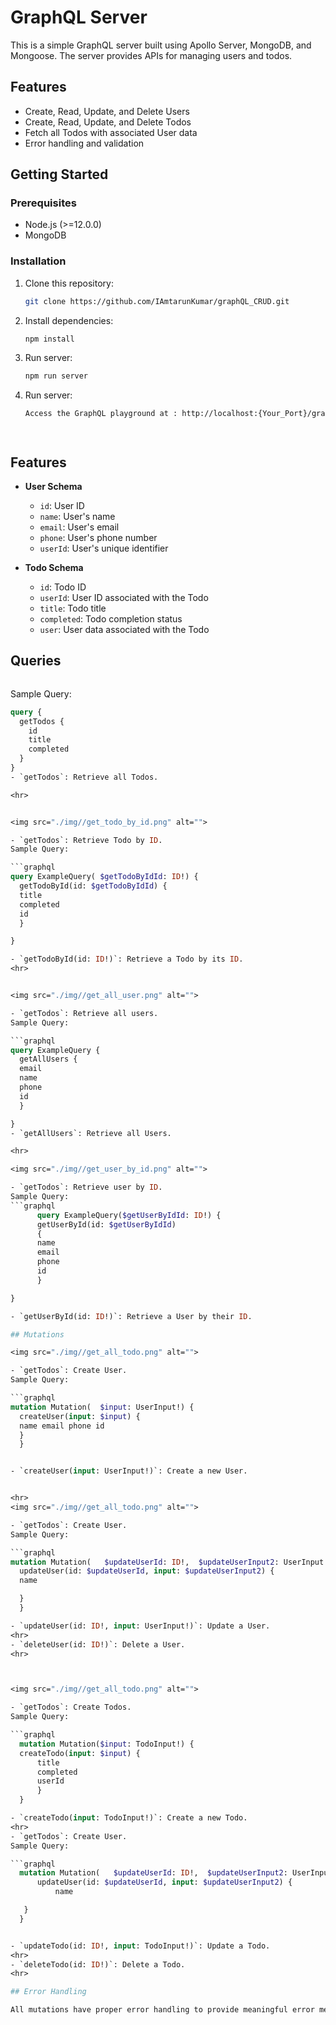 # GraphQL Server

This is a simple GraphQL server built using Apollo Server, MongoDB, and Mongoose. The server provides APIs for managing users and todos.

## Features

- Create, Read, Update, and Delete Users
- Create, Read, Update, and Delete Todos
- Fetch all Todos with associated User data
- Error handling and validation

## Getting Started

### Prerequisites

- Node.js (>=12.0.0)
- MongoDB

### Installation

1. Clone this repository:

   ```bash
   git clone https://github.com/IAmtarunKumar/graphQL_CRUD.git


2. Install dependencies:

   ```bash
   npm install

3. Run server:

   ```bash
   npm run server

4. Run server:

   ```bash
   Access the GraphQL playground at : http://localhost:{Your_Port}/graphql




## Features

- **User Schema**
  - `id`: User ID
  - `name`: User's name
  - `email`: User's email
  - `phone`: User's phone number
  - `userId`: User's unique identifier

- **Todo Schema**
  - `id`: Todo ID
  - `userId`: User ID associated with the Todo
  - `title`: Todo title
  - `completed`: Todo completion status
  - `user`: User data associated with the Todo

## Queries

<img src="./img//get_all_todo.png" alt="">


  Sample Query:

  ```graphql
  query {
    getTodos {
      id
      title
      completed
    }
  }
- `getTodos`: Retrieve all Todos.

<hr>


<img src="./img//get_todo_by_id.png" alt="">

- `getTodos`: Retrieve Todo by ID.  
  Sample Query:

  ```graphql
  query ExampleQuery( $getTodoByIdId: ID!) {
    getTodoById(id: $getTodoByIdId) {
    title
    completed 
    id
    }
 
}
  
- `getTodoById(id: ID!)`: Retrieve a Todo by its ID.
<hr>


<img src="./img//get_all_user.png" alt="">

- `getTodos`: Retrieve all users.  
  Sample Query:

  ```graphql
  query ExampleQuery {
    getAllUsers {
    email
    name
    phone
    id
    }
 
}
- `getAllUsers`: Retrieve all Users.

<hr>

<img src="./img//get_user_by_id.png" alt="">

- `getTodos`: Retrieve user by ID.  
  Sample Query:
  ```graphql
        query ExampleQuery($getUserByIdId: ID!) {
        getUserById(id: $getUserByIdId)
        {
        name
        email
        phone 
        id
        }
 
}
  
- `getUserById(id: ID!)`: Retrieve a User by their ID.

## Mutations

<img src="./img//get_all_todo.png" alt="">

- `getTodos`: Create User.  
  Sample Query:

  ```graphql
  mutation Mutation(  $input: UserInput!) {
    createUser(input: $input) {
    name email phone id
    }
    }


- `createUser(input: UserInput!)`: Create a new User.


<hr>
<img src="./img//get_all_todo.png" alt="">

- `getTodos`: Create User.  
  Sample Query:

  ```graphql
  mutation Mutation(   $updateUserId: ID!,  $updateUserInput2: UserInput!) {
    updateUser(id: $updateUserId, input: $updateUserInput2) {
    name

    }
    }

- `updateUser(id: ID!, input: UserInput!)`: Update a User.
<hr>
- `deleteUser(id: ID!)`: Delete a User.
<hr>



<img src="./img//get_all_todo.png" alt="">

- `getTodos`: Create Todos.  
  Sample Query:

  ```graphql
    mutation Mutation($input: TodoInput!) {
    createTodo(input: $input) {
        title
        completed
        userId
        }
    }

- `createTodo(input: TodoInput!)`: Create a new Todo.
<hr>
- `getTodos`: Create User.  
  Sample Query:

  ```graphql
    mutation Mutation(   $updateUserId: ID!,  $updateUserInput2: UserInput!) {
        updateUser(id: $updateUserId, input: $updateUserInput2) {
            name

     }
    }


- `updateTodo(id: ID!, input: TodoInput!)`: Update a Todo.
<hr>
- `deleteTodo(id: ID!)`: Delete a Todo.
<hr>

## Error Handling

All mutations have proper error handling to provide meaningful error messages.



 


